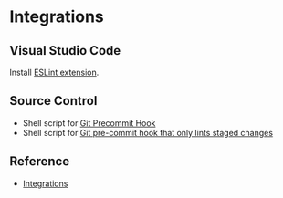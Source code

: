 # Integrations

## Visual Studio Code

Install [ESLint extension](https://marketplace.visualstudio.com/items?itemName=dbaeumer.vscode-eslint).


## Source Control

- Shell script for [Git Precommit Hook](https://coderwall.com/p/zq8jlq/eslint-pre-commit-hook)
- Shell script for [Git pre-commit hook that only lints staged changes](https://gist.github.com/dahjelle/8ddedf0aebd488208a9a7c829f19b9e8)


## Reference

- [Integrations](https://eslint.org/docs/latest/use/integrations)